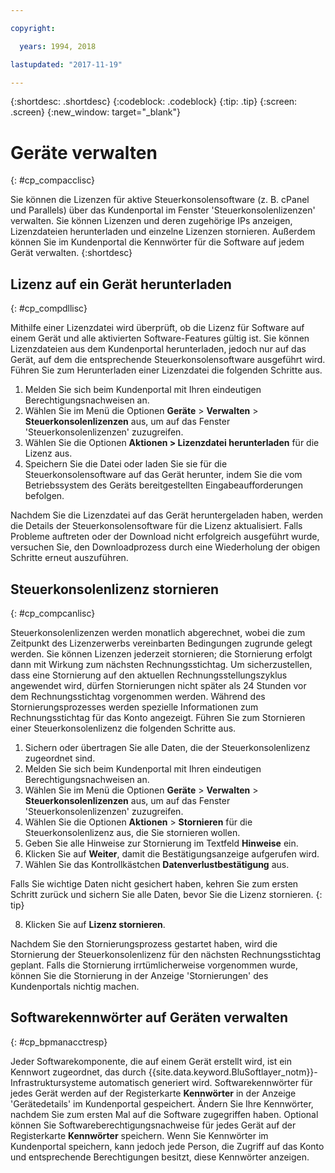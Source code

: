 ```yaml
---

copyright:

  years: 1994, 2018

lastupdated: "2017-11-19"

---
```


{:shortdesc: .shortdesc}
{:codeblock: .codeblock}
{:tip: .tip}
{:screen: .screen}
{:new_window: target="_blank"}

# Geräte verwalten
{: #cp_compacclisc}

Sie können die Lizenzen für aktive Steuerkonsolensoftware (z. B. cPanel und Parallels) über das Kundenportal im Fenster 'Steuerkonsolenlizenzen' verwalten. Sie können Lizenzen und deren zugehörige IPs anzeigen, Lizenzdateien herunterladen und einzelne Lizenzen stornieren. Außerdem können Sie im Kundenportal die Kennwörter für die Software auf jedem Gerät verwalten.
{:shortdesc}


## Lizenz auf ein Gerät herunterladen
{: #cp_compdllisc}

Mithilfe einer Lizenzdatei wird überprüft, ob die Lizenz für Software auf einem Gerät und alle aktivierten Software-Features gültig ist. Sie können Lizenzdateien aus dem Kundenportal herunterladen, jedoch nur auf das Gerät, auf dem die entsprechende Steuerkonsolensoftware ausgeführt wird. Führen Sie zum Herunterladen einer Lizenzdatei die folgenden Schritte aus.

1. Melden Sie sich beim Kundenportal mit Ihren eindeutigen Berechtigungsnachweisen an.
2. Wählen Sie im Menü die Optionen **Geräte** > **Verwalten** > **Steuerkonsolenlizenzen** aus, um auf das Fenster 'Steuerkonsolenlizenzen' zuzugreifen.
3. Wählen Sie die Optionen **Aktionen > Lizenzdatei herunterladen** für die Lizenz aus.
4. Speichern Sie die Datei oder laden Sie sie für die Steuerkonsolensoftware auf das Gerät herunter, indem Sie die vom Betriebssystem des Geräts bereitgestellten Eingabeaufforderungen befolgen.

Nachdem Sie die Lizenzdatei auf das Gerät heruntergeladen haben, werden die Details der Steuerkonsolensoftware für die Lizenz aktualisiert. Falls Probleme auftreten oder der Download nicht erfolgreich ausgeführt wurde, versuchen Sie, den Downloadprozess durch eine Wiederholung der obigen Schritte erneut auszuführen.

## Steuerkonsolenlizenz stornieren
{: #cp_compcanlisc}

Steuerkonsolenlizenzen werden monatlich abgerechnet, wobei die zum Zeitpunkt des Lizenzerwerbs vereinbarten Bedingungen zugrunde gelegt werden. Sie können Lizenzen jederzeit stornieren; die Stornierung erfolgt dann mit Wirkung zum nächsten Rechnungsstichtag. Um sicherzustellen, dass eine Stornierung auf den aktuellen Rechnungsstellungszyklus angewendet wird, dürfen Stornierungen nicht später als 24 Stunden vor dem Rechnungsstichtag vorgenommen werden. Während des Stornierungsprozesses werden spezielle Informationen zum Rechnungsstichtag für das Konto angezeigt. Führen Sie zum Stornieren einer Steuerkonsolenlizenz die folgenden Schritte aus.

1. Sichern oder übertragen Sie alle Daten, die der Steuerkonsolenlizenz zugeordnet sind.
2. Melden Sie sich beim Kundenportal mit Ihren eindeutigen Berechtigungsnachweisen an.
3. Wählen Sie im Menü die Optionen **Geräte** > **Verwalten** > **Steuerkonsolenlizenzen** aus, um auf das Fenster 'Steuerkonsolenlizenzen' zuzugreifen.
4. Wählen Sie die Optionen **Aktionen** > **Stornieren** für die Steuerkonsolenlizenz aus, die Sie stornieren wollen.
5. Geben Sie alle Hinweise zur Stornierung im Textfeld **Hinweise** ein.
6. Klicken Sie auf **Weiter**, damit die Bestätigungsanzeige aufgerufen wird.
7. Wählen Sie das Kontrollkästchen **Datenverlustbestätigung** aus.

  Falls Sie wichtige Daten nicht gesichert haben, kehren Sie zum ersten Schritt zurück und sichern Sie alle Daten, bevor Sie die Lizenz stornieren.
  {: tip}

8. Klicken Sie auf **Lizenz stornieren**.

Nachdem Sie den Stornierungsprozess gestartet haben, wird die Stornierung der Steuerkonsolenlizenz für den nächsten Rechnungsstichtag geplant. Falls die Stornierung irrtümlicherweise vorgenommen wurde, können Sie die Stornierung in der Anzeige 'Stornierungen' des Kundenportals nichtig machen.

## Softwarekennwörter auf Geräten verwalten
{: #cp_bpmanacctresp}

Jeder Softwarekomponente, die auf einem Gerät erstellt wird, ist ein Kennwort zugeordnet, das durch {{site.data.keyword.BluSoftlayer_notm}}-Infrastruktursysteme automatisch generiert wird. Softwarekennwörter für jedes Gerät werden auf der Registerkarte **Kennwörter** in der Anzeige 'Gerätedetails' im Kundenportal gespeichert. Ändern Sie Ihre Kennwörter, nachdem Sie zum ersten Mal auf die Software zugegriffen haben. Optional können Sie Softwareberechtigungsnachweise für jedes Gerät auf der Registerkarte **Kennwörter** speichern. Wenn Sie Kennwörter im Kundenportal speichern, kann jedoch jede Person, die Zugriff auf das Konto und entsprechende Berechtigungen besitzt, diese Kennwörter anzeigen.
